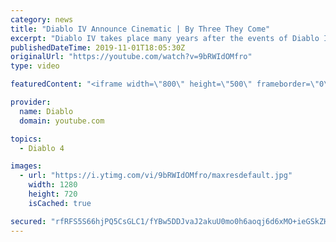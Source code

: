 ```yaml
---
category: news
title: "Diablo IV Announce Cinematic | By Three They Come"
excerpt: "Diablo IV takes place many years after the events of Diablo III, after millions have been slaughtered by the actions of the High Heavens and Burning Hells alike."
publishedDateTime: 2019-11-01T18:05:30Z
originalUrl: "https://youtube.com/watch?v=9bRWIdOMfro"
type: video

featuredContent: "<iframe width=\"800\" height=\"500\" frameborder=\"0\" src=\"https://www.youtube.com/embed/9bRWIdOMfro\" allow=\"accelerometer; autoplay; encrypted-media; gyroscope; picture-in-picture\" allowfullscreen></iframe>"

provider:
  name: Diablo
  domain: youtube.com

topics:
  - Diablo 4

images:
  - url: "https://i.ytimg.com/vi/9bRWIdOMfro/maxresdefault.jpg"
    width: 1280
    height: 720
    isCached: true

secured: "rfRFS5S66hjPQ5CsGLC1/fYBw5DDJvaJ2akuU0mo0h6aoqj6d6xMO+ieGSkZHXEeroWCrWAFBY139T/r5PlAr3pKEbJ9NXr0wy2eDV7iPbX3FHpqmKS64ipKrz+j7VEcsQs5yrlOu2YvG7H+wa7L+cGsRHS0q1PjaokU7iIMXDBSGKAD7YF7HaE6E4c/eKg15DQbi/QNrv2vSxsAOGwRuigyAe/0kG6rupAeeIIEh1xtEOaOPike3W+13eYWaywVgNyeseEW31lxPWnNvVoY2gdskYaiS/asnLiL/0gHaD6tCp2dD4AvtiMRXz2HK2N54H9Jx7tE7DKi2vbfFKFOk40nEGO1xgFbJi1FEj5KOtGocDNd1a7+d18Sd5HcdjAgePGpdD2fZUYmfP4y9zPm/sq+GGCoVxjwTF7SpJSCDJsIjoOUJ7IwK76oNZ67c8wv;IvQv/fgeMj8fg+KY+z2cCg=="
---
```


